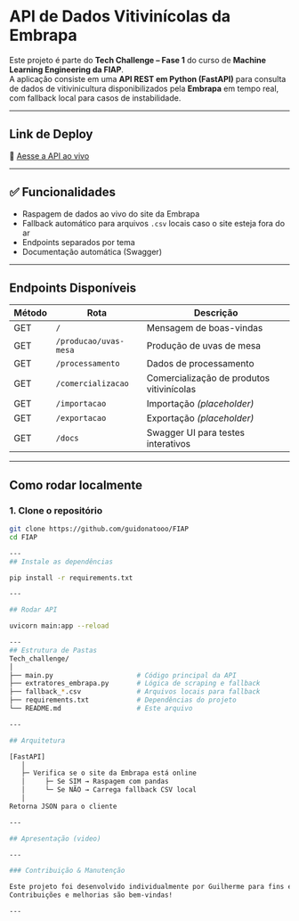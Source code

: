 # API de Dados Vitivinícolas da Embrapa

Este projeto é parte do **Tech Challenge – Fase 1** do curso de **Machine Learning Engineering da FIAP**.  
A aplicação consiste em uma **API REST em Python (FastAPI)** para consulta de dados de vitivinicultura disponibilizados pela **Embrapa** em tempo real, com fallback local para casos de instabilidade.

---

## Link de Deploy
🔗 [Aesse a API ao vivo](https://stunning-fiesta-5gv4gpjj696qcvpwg-8000.app.github.dev)

---

## ✅ Funcionalidades

- Raspagem de dados ao vivo do site da Embrapa
- Fallback automático para arquivos `.csv` locais caso o site esteja fora do ar
- Endpoints separados por tema
- Documentação automática (Swagger)

---

## Endpoints Disponíveis

| Método | Rota                       | Descrição                                    |
|--------|----------------------------|----------------------------------------------|
| GET    | `/`                        | Mensagem de boas-vindas                      |
| GET    | `/producao/uvas-mesa`      | Produção de uvas de mesa                     |
| GET    | `/processamento`           | Dados de processamento                       |
| GET    | `/comercializacao`         | Comercialização de produtos vitivinícolas    |
| GET    | `/importacao`              | Importação *(placeholder)*                   |
| GET    | `/exportacao`              | Exportação *(placeholder)*                   |
| GET    | `/docs`                    | Swagger UI para testes interativos           |

---

## Como rodar localmente

### 1. Clone o repositório

```bash
git clone https://github.com/guidonatooo/FIAP
cd FIAP

---
## Instale as dependências

pip install -r requirements.txt

---

## Rodar API

uvicorn main:app --reload

---
## Estrutura de Pastas
Tech_challenge/
│
├── main.py                     # Código principal da API
├── extratores_embrapa.py       # Lógica de scraping e fallback
├── fallback_*.csv              # Arquivos locais para fallback
├── requirements.txt            # Dependências do projeto
└── README.md                   # Este arquivo

---

## Arquitetura

[FastAPI]
   │
   ├─ Verifica se o site da Embrapa está online
   │     ├─ Se SIM → Raspagem com pandas
   │     └─ Se NÃO → Carrega fallback CSV local
   │
Retorna JSON para o cliente

---

## Apresentação (video)

---

### Contribuição & Manutenção

Este projeto foi desenvolvido individualmente por Guilherme para fins educacionais.
Contribuições e melhorias são bem-vindas!

---

